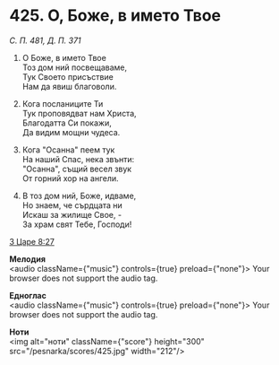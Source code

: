 # 425. О, Боже, в името Твое

_С. П. 481, Д. П. 371_

1. О Боже, в името Твое  
Тоз дом ний посвещаваме,  
Тук Своето присъствие  
Нам да явиш благоволи.  

2. Кога посланиците Ти  
Тук проповядват нам Христа,  
Благодатта Си покажи,  
Да видим мощни чудеса.  

3. Кога "Осанна" пеем тук  
На наший Спас, нека звънти:  
"Осанна", същий весел звук  
От горний хор на ангели.  

4. В тоз дом ний, Боже, идваме,  
Но знаем, че сърдцата ни  
Искаш за жилище Свое, -  
За храм свят Тебе, Господи!

[3 Царе 8:27](http://biblia.bg/index.php?k=11&g=8&s=27)

**Мелодия**  
<audio className={"music"} controls={true} preload={"none"}>
    <source src="/pesnarka/mp3/425.mp3" type="audio/mpeg"/>
    Your browser does not support the audio tag.
</audio>

**Едноглас**  
<audio className={"music"} controls={true} preload={"none"}>
    <source src="/pesnarka/transp/425.mp3" type="audio/mpeg"/>
    Your browser does not support the audio tag.
</audio>

**Ноти**  
<img alt="ноти" className={"score"} height="300" src="/pesnarka/scores/425.jpg" width="212"/>
